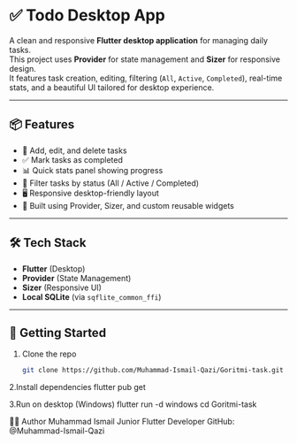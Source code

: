 # ✅ Todo Desktop App

A clean and responsive **Flutter desktop application** for managing daily tasks.  
This project uses **Provider** for state management and **Sizer** for responsive design.  
It features task creation, editing, filtering (`All`, `Active`, `Completed`), real-time stats, and a beautiful UI tailored for desktop experience.

---

## 📦 Features

- 📝 Add, edit, and delete tasks  
- ✅ Mark tasks as completed  
- 📊 Quick stats panel showing progress  
- 📂 Filter tasks by status (All / Active / Completed)  
- 🖥️ Responsive desktop-friendly layout  
- 🎯 Built using Provider, Sizer, and custom reusable widgets  

---

## 🛠 Tech Stack

- **Flutter** (Desktop)
- **Provider** (State Management)
- **Sizer** (Responsive UI)
- **Local SQLite** (via `sqflite_common_ffi`)

---

## 🚀 Getting Started

1. Clone the repo  
   ```bash
   git clone https://github.com/Muhammad-Ismail-Qazi/Goritmi-task.git

2.Install dependencies
flutter pub get

3.Run on desktop (Windows)
flutter run -d windows
cd Goritmi-task

👨‍💻 Author
Muhammad Ismail
Junior Flutter Developer
GitHub: @Muhammad-Ismail-Qazi
